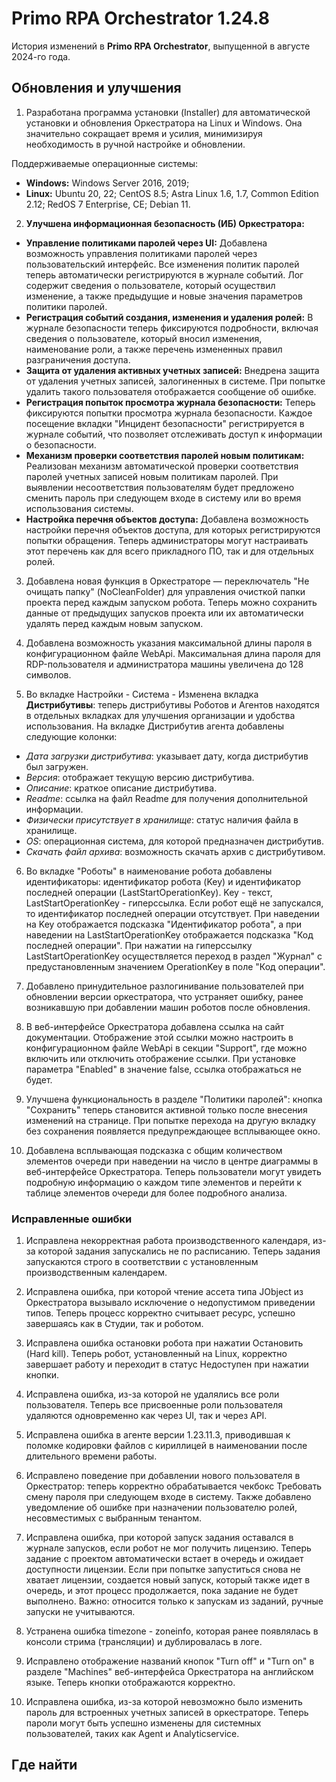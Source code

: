 # Primo RPA Orchestrator 1.24.8

История изменений в **Primo RPA Orchestrator**, выпущенной в августе 2024-го года. 

## Обновления и улучшения

1. Разработана программа установки (Installer) для автоматической установки и обновления Оркестратора на Linux и Windows. Она значительно сокращает время и усилия, минимизируя необходимость в ручной настройке и обновлении.

  Поддерживаемые операционные системы:
 * **Windows:** Windows Server 2016, 2019;
 * **Linux:** Ubuntu 20, 22; CentOS 8.5; Astra Linux 1.6, 1.7, Common Edition 2.12; RedOS 7 Enterprise, CE; Debian 11.

2. **Улучшена информационная безопасность (ИБ) Оркестратора:**

- **Управление политиками паролей через UI:** Добавлена возможность управления политиками паролей через пользовательский интерфейс. Все изменения политик паролей теперь автоматически регистрируются в журнале событий. Лог содержит сведения о пользователе, который осуществил изменение, а также предыдущие и новые значения параметров политики паролей.
- **Регистрация событий создания, изменения и удаления ролей:** В журнале безопасности теперь фиксируются подробности, включая сведения о пользователе, который вносил изменения, наименование роли, а также перечень измененных правил разграничения доступа.
- **Защита от удаления активных учетных записей:** Внедрена защита от удаления учетных записей, залогиненных в системе. При попытке удалить такого пользователя отображается сообщение об ошибке.
- **Регистрация попыток просмотра журнала безопасности:** Теперь фиксируются попытки просмотра журнала безопасности. Каждое посещение вкладки "Инцидент безопасности" регистрируется в журнале событий, что позволяет отслеживать доступ к информации о безопасности.
- **Механизм проверки соответствия паролей новым политикам:** Реализован механизм автоматической проверки соответствия паролей учетных записей новым политикам паролей. При выявлении несоответствия пользователям будет предложено сменить пароль при следующем входе в систему или во время использования системы.
- **Настройка перечня объектов доступа:** Добавлена возможность настройки перечня объектов доступа, для которых регистрируются попытки обращения. Теперь администраторы могут настраивать этот перечень как для всего прикладного ПО, так и для отдельных ролей.

3. Добавлена новая функция в Оркестраторе — переключатель "Не очищать папку" (NoCleanFolder) для управления очисткой папки проекта перед каждым запуском робота. Теперь можно сохранить данные от предыдущих запусков проекта или их автоматически удалять перед каждым новым запуском.

4. Добавлена возможность указания максимальной длины пароля в конфигурационном файле WebApi. Максимальная длина пароля для RDP-пользователя и администратора машины увеличена до 128 символов.
5. Во вкладке Настройки - Система - Изменена вкладка **Дистрибутивы**: теперь дистрибутивы Роботов и Агентов находятся в отдельных вкладках для улучшения организации и удобства использования. На вкладке Дистрибутив агента добавлены следующие колонки:

- *Дата загрузки дистрибутива*: указывает дату, когда дистрибутив был загружен.
- *Версия*: отображает текущую версию дистрибутива.
- *Описание*: краткое описание дистрибутива.
- *Readme*: ссылка на файл Readme для получения дополнительной информации.
- *Физически присутствует в хранилище*: статус наличия файла в хранилище.
- *OS*: операционная система, для которой предназначен дистрибутив.
- *Скачать файл архива*: возможность скачать архив с дистрибутивом.

6. Во вкладке "Роботы" в наименование робота добавлены идентификаторы: идентификатор робота (Key) и идентификатор последней операции (LastStartOperationKey). 
Key - текст, LastStartOperationKey - гиперссылка. Если робот ещё не запускался, то идентификатор последней операции отсутствует. При наведении на Key отображается подсказка "Идентификатор робота", а при наведении на LastStartOperationKey отображается подсказка "Код последней операции". 
При нажатии на гиперссылку LastStartOperationKey осуществляется переход в раздел "Журнал" с предустановленным значением OperationKey в поле "Код операции".

7. Добавлено принудительное разлогинивание пользователей при обновлении версии оркестратора, что устраняет ошибку, ранее возникавшую при добавлении машин роботов после обновления.

8. В веб-интерфейсе Оркестратора добавлена ссылка на сайт документации. Отображение этой ссылки можно настроить в конфигурационном файле WebApi в секции "Support", где можно включить или отключить отображение ссылки. При установке параметра "Enabled" в значение false, ссылка отображаться не будет.

9. Улучшена функциональность в разделе "Политики паролей": кнопка "Сохранить" теперь становится активной только после внесения изменений на странице. При попытке перехода на другую вкладку без сохранения появляется предупреждающее всплывающее окно.

10. Добавлена всплывающая подсказка с общим количеством элементов очереди при наведении на число в центре диаграммы в веб-интерфейсе Оркестратора. Теперь пользователи могут увидеть подробную информацию о каждом типе элементов и перейти к таблице элементов очереди для более подробного анализа.


### Исправленные ошибки


1. Исправлена некорректная работа производственного календаря, из-за которой задания запускались не по расписанию. Теперь задания запускаются строго в соответствии с установленным производственным календарем.
1. Исправлена ошибка, при которой чтение ассета типа JObject из Оркестратора вызывало исключение о недопустимом приведении типов. Теперь процесс корректно считывает ресурс, успешно завершаясь как в Студии, так и роботом.

1. Исправлена ошибка остановки робота при нажатии Остановить (Hard kill). Теперь робот, установленный на Linux, корректно завершает работу и переходит в статус Недоступен при нажатии кнопки.

1. Исправлена ошибка, из-за которой не удалялись все роли пользователя. Теперь все присвоенные роли пользователя удаляются одновременно как через UI, так и через API. 

1. Исправлена ошибка в агенте версии 1.23.11.3, приводившая к поломке кодировки файлов с кириллицей в наименовании после длительного времени работы. 

1. Исправлено поведение при добавлении нового пользователя в Оркестратор: теперь корректно обрабатывается чекбокс Требовать смену пароля при следующем входе в систему. Также добавлено уведомление об ошибке при назначении пользователю ролей, несовместимых с выбранным тенантом.

1. Исправлена ошибка, при которой запуск задания оставался в журнале запусков, если робот не мог получить лицензию. Теперь задание с проектом автоматически встает в очередь и ожидает доступности лицензии. Если при попытке запуститься снова не хватает лицензии, создается новый запуск, который также идет в очередь, и этот процесс продолжается, пока задание не будет выполнено. Важно: относится только к запускам из заданий, ручные запуски не учитываются. 

1. Устранена ошибка timezone - zoneinfo, которая ранее появлялась в консоли стрима (трансляции) и дублировалась в логе.

1. Исправлено отображение названий кнопок "Turn off" и "Turn on" в разделе "Machines" веб-интерфейса Оркестратора на английском языке. Теперь кнопки отображаются корректно.

1. Исправлена ошибка, из-за которой невозможно было изменить пароль для встроенных учетных записей в оркестраторе. Теперь пароли могут быть успешно изменены для системных пользователей, таких как Agent и Analyticservice.


## Где найти

